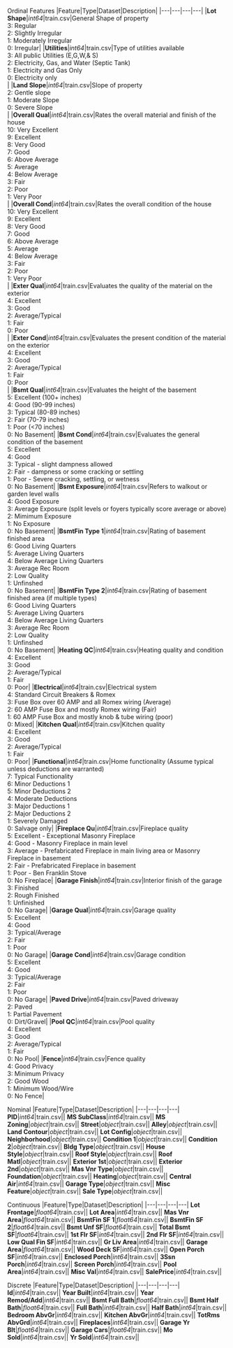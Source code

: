 Ordinal Features
|Feature|Type|Dataset|Description|
|---|---|---|---|
|**Lot Shape**|*int64*|train.csv|General Shape of property<br> 3: Regular<br> 2: Slightly Irregular<br> 1: Moderately Irregular<br> 0: Irregular|
|**Utilities**|*int64*|train.csv|Type of utilities available<br>3:	All public Utilities (E,G,W,& S)<br> 2:	Electricity, Gas, and Water (Septic Tank)<br> 1: Electricity and Gas Only<br> 0:	Electricity only<br>|
|**Land Slope**|*int64*|train.csv|Slope of property<br> 2: Gentle slope <br> 1: Moderate Slope <br> 0: Severe Slope <br>|
|**Overall Qual**|*int64*|train.csv|Rates the overall material and finish of the house<br> 10: Very Excellent<br>9: Excellent<br>8: Very Good<br>7: Good<br>6: Above Average<br>5: Average<br>4: Below Average<br>3: Fair<br>2: Poor<br>1: Very Poor<br>|
|**Overall Cond**|*int64*|train.csv|Rates the overall condition of the house<br>10: Very Excellent<br>9: Excellent<br>8: Very Good<br>7: Good<br>6: Above Average<br>5: Average<br>4: Below Average<br>3: Fair<br>2: Poor<br>1: Very Poor<br>|
|**Exter Qual**|*int64*|train.csv|Evaluates the quality of the material on the exterior<br>4: Excellent<br>3: Good<br>2: Average/Typical<br>1: Fair<br>0: Poor<br>|
|**Exter Cond**|*int64*|train.csv|Evaluates the present condition of the material on the exterior<br>4: Excellent<br>3: Good<br>2: Average/Typical<br>1: Fair<br>0: Poor<br>|
|**Bsmt Qual**|*int64*|train.csv|Evaluates the height of the basement<br>5: Excellent (100+ inches)<br>4: Good (90-99 inches)<br>3: Typical (80-89 inches)<br>2: Fair (70-79 inches)<br>1: Poor (<70 inches)<br>0: No Basement|
|**Bsmt Cond**|*int64*|train.csv|Evaluates the general condition of the basement<br>5: Excellent<br>4: Good<br>3: Typical - slight dampness allowed<br>2: Fair - dampness or some cracking or settling<br>1: Poor - Severe cracking, settling, or wetness<br>0: No Basement|
|**Bsmt Exposure**|*int64*|train.csv|Refers to walkout or garden level walls<br>4: Good Exposure<br>3: Average Exposure (split levels or foyers typically score average or above)<br>2: Mimimum Exposure<br>1: No Exposure<br>0: No Basement|
|**BsmtFin Type 1**|*int64*|train.csv|Rating of basement finished area<br>6: Good Living Quarters<br>5: Average Living Quarters<br>4: Below Average Living Quarters<br>3: Average Rec Room<br>2: Low Quality<br>1: Unfinshed<br>0: No Basement|
|**BsmtFin Type 2**|*int64*|train.csv|Rating of basement finished area (if multiple types)<br>6: Good Living Quarters<br>5: Average Living Quarters<br>4: Below Average Living Quarters<br>3: Average Rec Room<br>2: Low Quality<br>1: Unfinshed<br>0: No Basement|
|**Heating QC**|*int64*|train.csv|Heating quality and condition<br>4: Excellent<br>3: Good<br>2: Average/Typical<br>1: Fair<br>0: Poor|
|**Electrical**|*int64*|train.csv|Electrical system<br>4: Standard Circuit Breakers & Romex<br>3: Fuse Box over 60 AMP and all Romex wiring (Average)<br>2: 60 AMP Fuse Box and mostly Romex wiring (Fair)<br>1: 60 AMP Fuse Box and mostly knob & tube wiring (poor)<br>0: Mixed|
|**Kitchen Qual**|*int64*|train.csv|Kitchen quality<br>4: Excellent<br>3: Good<br>2: Average/Typical<br>1: Fair<br>0: Poor|
|**Functional**|*int64*|train.csv|Home functionality (Assume typical unless deductions are warranted)<br>7: Typical Functionality<br>6: Minor Deductions 1<br>5: Minor Deductions 2<br>4: Moderate Deductions<br>3: Major Deductions 1<br>2: Major Deductions 2<br>1: Severely Damaged<br>0: Salvage only|
|**Fireplace Qu**|*int64*|train.csv|Fireplace quality<br>5: Excellent - Exceptional Masonry Fireplace<br>4: Good - Masonry Fireplace in main level<br>3: Average - Prefabricated Fireplace in main living area or Masonry Fireplace in basement<br>2: Fair - Prefabricated Fireplace in basement<br>1: Poor - Ben Franklin Stove<br>0: No Fireplace|
|**Garage Finish**|*int64*|train.csv|Interior finish of the garage<br>3: Finished<br>2: Rough Finished<br>1: Unfinished<br>0: No Garage|
|**Garage Qual**|*int64*|train.csv|Garage quality<br>5: Excellent<br>4: Good<br>3: Typical/Average<br>2: Fair<br>1: Poor <br>0: No Garage|
|**Garage Cond**|*int64*|train.csv|Garage condition<br>5: Excellent<br>4: Good<br>3: Typical/Average<br>2: Fair<br>1: Poor <br>0: No Garage|
|**Paved Drive**|*int64*|train.csv|Paved driveway<br>2: Paved<br>1: Partial Pavement<br>0: Dirt/Gravel|
|**Pool QC**|*int64*|train.csv|Pool quality<br>4: Excellent<br>3: Good<br>2: Average/Typical<br>1: Fair<br>0: No Pool|
|**Fence**|*int64*|train.csv|Fence quality<br>4: Good Privacy<br>3: Minimum Privacy<br>2: Good Wood<br>1: Minimum Wood/Wire<br>0: No Fence|

Nominal
|Feature|Type|Dataset|Description|
|---|---|---|---|
**PID**|*int64*|train.csv||
**MS SubClass**|*int64*|train.csv||
**MS Zoning**|*object*|train.csv||
**Street**|*object*|train.csv||
**Alley**|*object*|train.csv||
**Land Contour**|*object*|train.csv||
**Lot Config**|*object*|train.csv||
**Neighborhood**|*object*|train.csv||
**Condition 1**|*object*|train.csv||
**Condition 2**|*object*|train.csv||
**Bldg Type**|*object*|train.csv||
**House Style**|*object*|train.csv||
**Roof Style**|*object*|train.csv||
**Roof Matl**|*object*|train.csv||
**Exterior 1st**|*object*|train.csv||
**Exterior 2nd**|*object*|train.csv||
**Mas Vnr Type**|*object*|train.csv||
**Foundation**|*object*|train.csv||
**Heating**|*object*|train.csv||
**Central Air**|*int64*|train.csv||
**Garage Type**|*object*|train.csv||
**Misc Feature**|*object*|train.csv||
**Sale Type**|*object*|train.csv||

Continuous
|Feature|Type|Dataset|Description|
|---|---|---|---|
**Lot Frontage**|*float64*|train.csv||
**Lot Area**|*int64*|train.csv||
**Mas Vnr Area**|*float64*|train.csv||
**BsmtFin SF 1**|*float64*|train.csv||
**BsmtFin SF 2**|*float64*|train.csv||
**Bsmt Unf SF**|*float64*|train.csv||
**Total Bsmt SF**|*float64*|train.csv||
**1st Flr SF**|*int64*|train.csv||
**2nd Flr SF**|*int64*|train.csv||
**Low  Qual  Fin  SF**|*int64*|train.csv||
**Gr Liv Area**|*int64*|train.csv||
**Garage Area**|*float64*|train.csv||
**Wood Deck SF**|*int64*|train.csv||
**Open Porch SF**|*int64*|train.csv||
**Enclosed Porch**|*int64*|train.csv||
**3Ssn Porch**|*int64*|train.csv||
**Screen Porch**|*int64*|train.csv||
**Pool Area**|*int64*|train.csv||
**Misc Val**|*int64*|train.csv||
**SalePrice**|*int64*|train.csv||


Discrete
|Feature|Type|Dataset|Description|
|---|---|---|---|
**Id**|*int64*|train.csv||
**Year Built**|*int64*|train.csv||
**Year Remod/Add**|*int64*|train.csv||
**Bsmt Full Bath**|*float64*|train.csv||
**Bsmt Half Bath**|*float64*|train.csv||
**Full Bath**|*int64*|train.csv||
**Half Bath**|*int64*|train.csv||
**Bedroom AbvGr**|*int64*|train.csv||
**Kitchen AbvGr**|*int64*|train.csv||
**TotRms AbvGrd**|*int64*|train.csv||
**Fireplaces**|*int64*|train.csv||
**Garage Yr Blt**|*float64*|train.csv||
**Garage Cars**|*float64*|train.csv||
**Mo Sold**|*int64*|train.csv||
**Yr Sold**|*int64*|train.csv||
